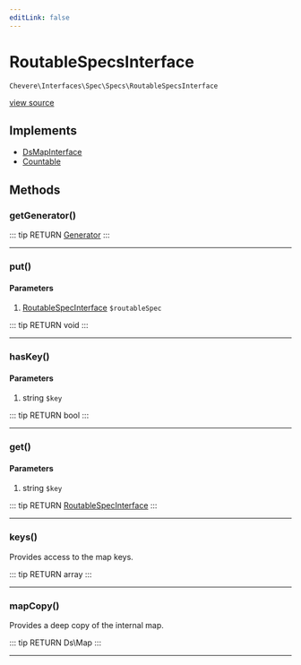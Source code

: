 ```yaml
---
editLink: false
---
```


# RoutableSpecsInterface

`Chevere\Interfaces\Spec\Specs\RoutableSpecsInterface`

[view source](https://github.com/chevere/chevere/blob/master/interfaces/Spec/Specs/RoutableSpecsInterface.php)

## Implements

- [DsMapInterface](../../DataStructures/DsMapInterface.md)
- [Countable](https://www.php.net/manual/class.countable)

## Methods

### getGenerator()

::: tip RETURN
[Generator](https://www.php.net/manual/class.generator)
:::

---

### put()

#### Parameters

1. [RoutableSpecInterface](./RoutableSpecInterface.md) `$routableSpec`

::: tip RETURN
void
:::

---

### hasKey()

#### Parameters

1. string `$key`

::: tip RETURN
bool
:::

---

### get()

#### Parameters

1. string `$key`

::: tip RETURN
[RoutableSpecInterface](./RoutableSpecInterface.md)
:::

---

### keys()

Provides access to the map keys.

::: tip RETURN
array
:::

---

### mapCopy()

Provides a deep copy of the internal map.

::: tip RETURN
Ds\Map
:::

---
